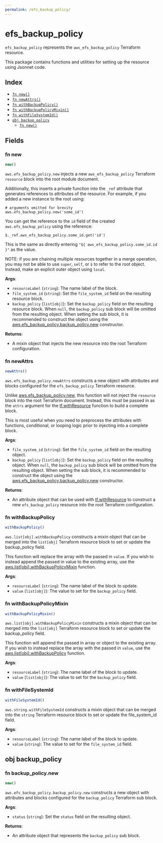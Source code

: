 ```yaml
---
permalink: /efs_backup_policy/
---
```


# efs_backup_policy

`efs_backup_policy` represents the `aws_efs_backup_policy` Terraform resource.



This package contains functions and utilities for setting up the resource using Jsonnet code.


## Index

* [`fn new()`](#fn-new)
* [`fn newAttrs()`](#fn-newattrs)
* [`fn withBackupPolicy()`](#fn-withbackuppolicy)
* [`fn withBackupPolicyMixin()`](#fn-withbackuppolicymixin)
* [`fn withFileSystemId()`](#fn-withfilesystemid)
* [`obj backup_policy`](#obj-backup_policy)
  * [`fn new()`](#fn-backup_policynew)

## Fields

### fn new

```ts
new()
```


`aws.efs_backup_policy.new` injects a new `aws_efs_backup_policy` Terraform `resource`
block into the root module document.

Additionally, this inserts a private function into the `_ref` attribute that generates references to attributes of the
resource. For example, if you added a new instance to the root using:

    # arguments omitted for brevity
    aws.efs_backup_policy.new('some_id')

You can get the reference to the `id` field of the created `aws.efs_backup_policy` using the reference:

    $._ref.aws_efs_backup_policy.some_id.get('id')

This is the same as directly entering `"${ aws_efs_backup_policy.some_id.id }"` as the value.

NOTE: if you are chaining multiple resources together in a merge operation, you may not be able to use `super`, `self`,
or `$` to refer to the root object. Instead, make an explicit outer object using `local`.

**Args**:
  - `resourceLabel` (`string`): The name label of the block.
  - `file_system_id` (`string`): Set the `file_system_id` field on the resulting resource block.
  - `backup_policy` (`list[obj]`): Set the `backup_policy` field on the resulting resource block. When `null`, the `backup_policy` sub block will be omitted from the resulting object. When setting the sub block, it is recommended to construct the object using the [aws.efs_backup_policy.backup_policy.new](#fn-backup_policynew) constructor.

**Returns**:
- A mixin object that injects the new resource into the root Terraform configuration.


### fn newAttrs

```ts
newAttrs()
```


`aws.efs_backup_policy.newAttrs` constructs a new object with attributes and blocks configured for the `efs_backup_policy`
Terraform resource.

Unlike [aws.efs_backup_policy.new](#fn-new), this function will not inject the `resource`
block into the root Terraform document. Instead, this must be passed in as the `attrs` argument for the
[tf.withResource](https://github.com/tf-libsonnet/core/tree/main/docs#fn-withresource) function to build a complete block.

This is most useful when you need to preprocess the attributes with functions, conditional, or looping logic prior to
injecting into a complete block.

**Args**:
  - `file_system_id` (`string`): Set the `file_system_id` field on the resulting object.
  - `backup_policy` (`list[obj]`): Set the `backup_policy` field on the resulting object. When `null`, the `backup_policy` sub block will be omitted from the resulting object. When setting the sub block, it is recommended to construct the object using the [aws.efs_backup_policy.backup_policy.new](#fn-backup_policynew) constructor.

**Returns**:
  - An attribute object that can be used with [tf.withResource](https://github.com/tf-libsonnet/core/tree/main/docs#fn-withresource) to construct a new `efs_backup_policy` resource into the root Terraform configuration.


### fn withBackupPolicy

```ts
withBackupPolicy()
```

`aws.list[obj].withBackupPolicy` constructs a mixin object that can be merged into the `list[obj]`
Terraform resource block to set or update the backup_policy field.

This function will replace the array with the passed in `value`. If you wish to instead append the
passed in value to the existing array, use the [aws.list[obj].withBackupPolicyMixin](TODO) function.


**Args**:
  - `resourceLabel` (`string`): The name label of the block to update.
  - `value` (`list[obj]`): The value to set for the `backup_policy` field.


### fn withBackupPolicyMixin

```ts
withBackupPolicyMixin()
```

`aws.list[obj].withBackupPolicyMixin` constructs a mixin object that can be merged into the `list[obj]`
Terraform resource block to set or update the backup_policy field.

This function will append the passed in array or object to the existing array. If you wish
to instead replace the array with the passed in `value`, use the [aws.list[obj].withBackupPolicy](TODO)
function.


**Args**:
  - `resourceLabel` (`string`): The name label of the block to update.
  - `value` (`list[obj]`): The value to set for the `backup_policy` field.


### fn withFileSystemId

```ts
withFileSystemId()
```

`aws.string.withFileSystemId` constructs a mixin object that can be merged into the `string`
Terraform resource block to set or update the file_system_id field.



**Args**:
  - `resourceLabel` (`string`): The name label of the block to update.
  - `value` (`string`): The value to set for the `file_system_id` field.


## obj backup_policy



### fn backup_policy.new

```ts
new()
```


`aws.efs_backup_policy.backup_policy.new` constructs a new object with attributes and blocks configured for the `backup_policy`
Terraform sub block.



**Args**:
  - `status` (`string`): Set the `status` field on the resulting object.

**Returns**:
  - An attribute object that represents the `backup_policy` sub block.
